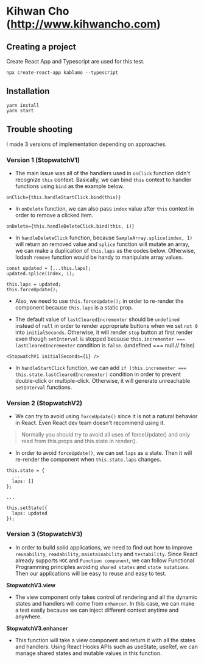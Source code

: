 # Kihwan Cho (http://www.kihwancho.com)

## Creating a project

Create React App and Typescript are used for this test.

```
npx create-react-app kablamo --typescript
```

## Installation

```
yarn install
yarn start
```

## Trouble shooting

I made 3 versions of implementation depending on approaches.

### Version 1 (StopwatchV1)

- The main issue was all of the handlers used in `onClick` function didn't recognize `this` context. Basically, we can bind `this` context to handler functions using `bind` as the example below.

```
onClick={this.handleStartClick.bind(this)}
```

- In `onDelete` function, we can also pass `index` value after `this` context in order to remove a clicked item.

```
onDelete={this.handleDeleteClick.bind(this, i)}
```

- In `handleDeleteClick` function, because `SampleArray.splice(index, 1)` will return an removed value and `splice` function will mutate an array, we can make a duplication of `this.laps` as the codes below. Otherwise, lodash `remove` function would be handy to manipulate array values.

```
const updated = [...this.laps];
updated.splice(index, 1);

this.laps = updated;
this.forceUpdate();
```

- Also, we need to use `this.forceUpdate();` in order to re-render the component because `this.laps` is a static prop.

- The default value of `lastClearedIncrementer` should be `undefined` instead of `null` in order to render appropriate buttons when we set `not 0` into `initialSeconds`. Otherwise, it will render `stop` button at first render even though `setInterval` is stopped because `this.incrementer === lastClearedIncrementer` condition is `false`. (undefined === null // false)

```
<StopwatchV1 initialSeconds={1} />
```

- In `handleStartClick` function, we can add `if (this.incrementer === this.state.lastClearedIncrementer)` condition in order to prevent double-click or multiple-click. Otherwise, it will generate unreachable `setInterval` functions.

### Version 2 (StopwatchV2)

- We can try to avoid using `forceUpdate()` since it is not a natural behavior in React. Even React dev team doesn't recommend using it.

> Normally you should try to avoid all uses of forceUpdate() and only read from this.props and this.state in render().

- In order to avoid `forceUpdate()`, we can set `laps` as a state. Then it will re-render the component when `this.state.laps` changes.

```
this.state = {
  ...
  laps: []
};

...

this.setState({
  laps: updated
});
```

### Version 3 (StopwatchV3)

- In order to build solid applications, we need to find out how to improve `reusability`, `readability`, `maintainability` and `testability`. Since React already supports `HOC` and `Function component`, we can follow Functional Programming principles avoiding `shared states` and `state mutations`. Then our applications will be easy to reuse and easy to test.

**StopwatchV3.view**

- The view component only takes control of rendering and all the dynamic states and handlers will come from `enhancer`. In this case, we can make a test easily because we can inject different context anytime and anywhere.

**StopwatchV3.enhancer**

- This function will take a view component and return it with all the states and handlers. Using React Hooks APIs such as useState, useRef, we can manage shared states and mutable values in this function.
